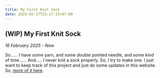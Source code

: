 ```yaml
---
title: My First Knit Sock
date: 2025-02-17T23:17:33+07:00
---
```

## (WIP) My First Knit Sock

*16 February 2025 - Now*

So...... I have some yarn, and some double pointed needle, and some kind of time...... And..... I never knit a sock properly. So, I try to make one. I just want to keep track of this project and just do some updates in this website. So, [more of it here](post/first-knit-sock/).